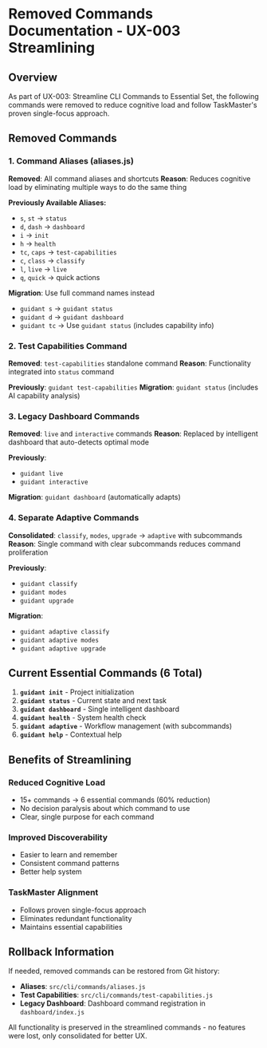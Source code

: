 # Removed Commands Documentation - UX-003 Streamlining

## Overview
As part of UX-003: Streamline CLI Commands to Essential Set, the following commands were removed to reduce cognitive load and follow TaskMaster's proven single-focus approach.

## Removed Commands

### 1. Command Aliases (aliases.js)
**Removed**: All command aliases and shortcuts
**Reason**: Reduces cognitive load by eliminating multiple ways to do the same thing

**Previously Available Aliases:**
- `s`, `st` → `status`
- `d`, `dash` → `dashboard` 
- `i` → `init`
- `h` → `health`
- `tc`, `caps` → `test-capabilities`
- `c`, `class` → `classify`
- `l`, `live` → `live`
- `q`, `quick` → quick actions

**Migration**: Use full command names instead
- `guidant s` → `guidant status`
- `guidant d` → `guidant dashboard`
- `guidant tc` → Use `guidant status` (includes capability info)

### 2. Test Capabilities Command
**Removed**: `test-capabilities` standalone command
**Reason**: Functionality integrated into `status` command

**Previously**: `guidant test-capabilities`
**Migration**: `guidant status` (includes AI capability analysis)

### 3. Legacy Dashboard Commands
**Removed**: `live` and `interactive` commands
**Reason**: Replaced by intelligent dashboard that auto-detects optimal mode

**Previously**: 
- `guidant live`
- `guidant interactive`

**Migration**: `guidant dashboard` (automatically adapts)

### 4. Separate Adaptive Commands
**Consolidated**: `classify`, `modes`, `upgrade` → `adaptive` with subcommands
**Reason**: Single command with clear subcommands reduces command proliferation

**Previously**:
- `guidant classify`
- `guidant modes` 
- `guidant upgrade`

**Migration**:
- `guidant adaptive classify`
- `guidant adaptive modes`
- `guidant adaptive upgrade`

## Current Essential Commands (6 Total)

1. **`guidant init`** - Project initialization
2. **`guidant status`** - Current state and next task
3. **`guidant dashboard`** - Single intelligent dashboard
4. **`guidant health`** - System health check
5. **`guidant adaptive`** - Workflow management (with subcommands)
6. **`guidant help`** - Contextual help

## Benefits of Streamlining

### Reduced Cognitive Load
- 15+ commands → 6 essential commands (60% reduction)
- No decision paralysis about which command to use
- Clear, single purpose for each command

### Improved Discoverability
- Easier to learn and remember
- Consistent command patterns
- Better help system

### TaskMaster Alignment
- Follows proven single-focus approach
- Eliminates redundant functionality
- Maintains essential capabilities

## Rollback Information

If needed, removed commands can be restored from Git history:
- **Aliases**: `src/cli/commands/aliases.js`
- **Test Capabilities**: `src/cli/commands/test-capabilities.js`
- **Legacy Dashboard**: Dashboard command registration in `dashboard/index.js`

All functionality is preserved in the streamlined commands - no features were lost, only consolidated for better UX.
